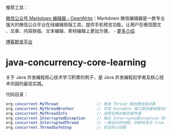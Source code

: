 推荐工具：

[微信公众号 Markdown 编辑器 - OpenWrite](https://md.openwrite.cn/)：Markdown 微信编辑器是一款专业强大的微信公众平台在线编辑排版工具，提供手机预览功能，让用户在微信图文 、文章、内容排版、文本编辑、素材编辑上更加方便。 - [更多介绍](https://openwrite.cn/product-markdown)

[博客群发平台](https://openwrite.cn)

# java-concurrency-core-learning
关于 Java 并发编程核心技术学习积累的例子，是 Java 并发编程初学者及核心技术巩固的最佳实践。

代码目录：

```java
org.concurrent.MyThread                 // 继承 Thread 类创建线程对象
org.concurrent.MyThreadBrother          // 实现 Runnable 接口类创建线程对象
org.concurrent.MyThreadInfo             // 线程实例对象的属性值
org.concurrent.InterruptedException     // 抛出 InterruptedException 的线程，中断状态被重置为默认状态 false
org.concurrent.InterruptedThread        // 一直运行的线程，中断状态为 true
org.concurrent.ThreadSafeStop           // 安全终止线程
```
